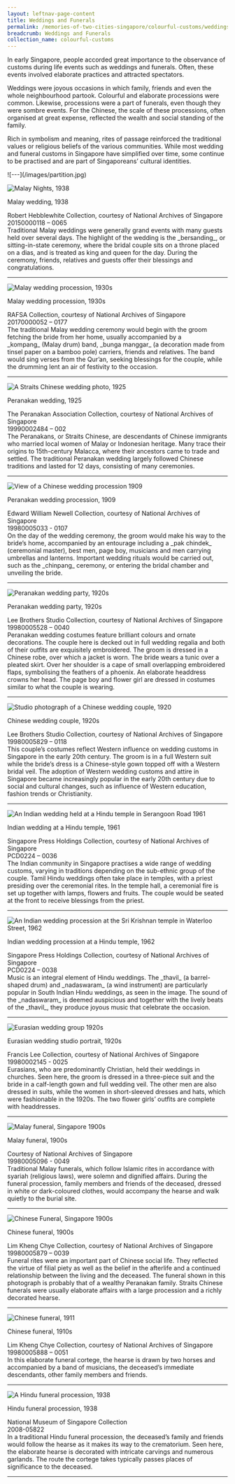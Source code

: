 ```yaml
---
layout: leftnav-page-content
title: Weddings and Funerals
permalink: /memories-of-two-cities-singapore/colourful-customs/weddings-and-funerals/
breadcrumb: Weddings and Funerals
collection_name: colourful-customs
---
```


In early Singapore, people accorded great importance to the observance of customs during life events such as weddings and funerals. Often, these events involved elaborate practices and attracted spectators.  

Weddings were joyous occasions in which family, friends and even the whole neighbourhood partook. Colourful and elaborate processions were common. Likewise, processions were a part of funerals, even though they were sombre events. For the Chinese, the scale of these processions, often organised at great expense, reflected the wealth and social standing of the family. 

Rich in symbolism and meaning, rites of passage reinforced the traditional values or religious beliefs of the various communities. While most wedding and funeral customs in Singapore have simplified over time, some continue to be practised and are part of Singaporeans’ cultural identities. 

<p></p>
![---](/images/partition.jpg)

![Malay Nights, 1938](/images/colourful-customs/Sub1-1-malay-wedding.jpg)
<div class="custom-caption">
<div><p>Malay wedding, 1938</p></div>
<div>Robert Hebblewhite Collection, courtesy of National Archives of Singapore</div>
<div>20150000118 – 0065</div>
</div>
Traditional Malay weddings were generally grand events with many guests held over several days. The highlight of the wedding is the _bersanding_, or sitting-in-state ceremony, where the bridal couple sits on a throne placed on a dias, and is treated as king and queen for the day. During the ceremony, friends, relatives and guests offer their blessings and congratulations.
<p></p>
<p></p>
<hr>

![Malay wedding procession, 1930s](/images/colourful-customs/Sub1-2-malay-wedding-procession.jpg)
<div class="custom-caption">
<div><p>Malay wedding procession, 1930s</p></div>
<div>RAFSA Collection, courtesy of National Archives of Singapore</div>
<div>20170000052 – 0177</div>
</div>
The traditional Malay wedding ceremony would begin with the groom fetching the bride from her home, usually accompanied by a _kompang_ (Malay drum) band, _bunga manggar_ (a decoration made from tinsel paper on a bamboo pole) carriers, friends and relatives. The band would sing verses from the Qur’an, seeking blessings for the couple, while the drumming lent an air of festivity to the occasion.
<p></p>
<p></p>
<hr>

![A Straits Chinese wedding photo, 1925](/images/colourful-customs/Sub1-4-peranakan-wedding-cr.jpg)
<div class="custom-caption">
<div><p>Peranakan wedding, 1925</p></div>
<div>The Peranakan Association Collection, courtesy of National Archives of Singapore</div>
<div>19990002484 – 002</div>
</div>
The Peranakans, or Straits Chinese, are descendants of Chinese immigrants who married local women of Malay or Indonesian heritage. Many trace their origins to 15th-century Malacca, where their ancestors came to trade and settled. The traditional Peranakan wedding largely followed Chinese traditions and lasted for 12 days, consisting of many ceremonies.
<p></p>
<p></p>
<hr>

![View of a Chinese wedding procession 1909](/images/colourful-customs/Sub1-5-peranakan-wedding-procession.jpg)
<div class="custom-caption">
<div><p>Peranakan wedding procession, 1909</p></div>
<div>Edward William Newell Collection, courtesy of National Archives of Singapore</div>
<div>19980005033 - 0107</div>
</div>
On the day of the wedding ceremony, the groom would make his way to the bride’s home, accompanied by an entourage including a _pak chindek_ (ceremonial master), best men, page boy, musicians and men carrying umbrellas and lanterns. Important wedding rituals would be carried out, such as the _chinpang_ ceremony, or entering the bridal chamber and unveiling the bride.
<p></p>
<p></p>
<hr>

![Peranakan wedding party, 1920s](/images/colourful-customs/Sub1-6-peranakan-wedding-party.jpg)
<div class="custom-caption">
<div><p>Peranakan wedding party, 1920s</p></div>
<div>Lee Brothers Studio Collection, courtesy of National Archives of Singapore</div>
<div>19980005528 – 0040</div>
</div>
Peranakan wedding costumes feature brilliant colours and ornate decorations. The couple here is decked out in full wedding regalia and both of their outfits are exquisitely embroidered. The groom is dressed in a Chinese robe, over which a jacket is worn. The bride wears a tunic over a pleated skirt. Over her shoulder is a cape of small overlapping embroidered flaps, symbolising the feathers of a phoenix. An elaborate headdress crowns her head. The page boy and flower girl are dressed in costumes similar to what the couple is wearing.
<p></p>
<p></p>
<hr>

![Studio photograph of a Chinese wedding couple, 1920](/images/colourful-customs/Sub1-7-chinese-wedding-couple.jpg)
<div class="custom-caption">
<div><p>Chinese wedding couple, 1920s</p></div>
<div>Lee Brothers Studio Collection, courtesy of National Archives of Singapore</div>
<div>19980005829 – 0118</div>
</div>
This couple’s costumes reflect Western influence on wedding customs in Singapore in the early 20th century. The groom is in a full Western suit while the bride’s dress is a Chinese-style gown topped off with a Western bridal veil. The adoption of Western wedding customs and attire in Singapore became increasingly popular in the early 20th century due to social and cultural changes, such as influence of Western education, fashion trends or Christianity.
<p></p>
<p></p>
<hr>

![An Indian wedding held at a Hindu temple in Serangoon Road 1961](/images/colourful-customs/Sub1-8-indian-wedding-at-a-hindu-temple-rz.jpg)
<div class="custom-caption">
<div><p>Indian wedding at a Hindu temple, 1961</p></div>
<div>Singapore Press Holdings Collection, courtesy of National Archives of Singapore</div>
<div>PCD0224 – 0036</div>
</div>
The Indian community in Singapore practises a wide range of wedding customs, varying in traditions depending on the sub-ethnic group of the couple. Tamil Hindu weddings often take place in temples, with a priest presiding over the ceremonial rites. In the temple hall, a ceremonial fire is set up together with lamps, flowers and fruits. The couple would be seated at the front to receive blessings from the priest.
<p></p>
<p></p>
<hr>

![An Indian wedding procession at the Sri Krishnan temple in Waterloo Street, 1962](/images/colourful-customs/Sub1-9-indian-wedding-procession-at-a-hindu-temple-rz.jpg)
<div class="custom-caption">
<div><p>Indian wedding procession at a Hindu temple, 1962</p></div>
<div>Singapore Press Holdings Collection, courtesy of National Archives of Singapore</div>
<div>PCD0224 – 0038</div>
</div>
Music is an integral element of Hindu weddings. The _thavil_ (a barrel-shaped drum) and _nadaswaram_ (a wind instrument) are particularly popular in South Indian Hindu weddings, as seen in the image. The sound of the _nadaswaram_ is deemed auspicious and together with the lively beats of the _thavil_, they produce joyous music that celebrate the occasion.
<p></p>
<p></p>
<hr>

![Eurasian wedding group 1920s](/images/colourful-customs/Sub1-10-eurasian-wedding-studio-portrait.jpg)
<div class="custom-caption">
<div><p>Eurasian wedding studio portrait, 1920s</p></div>
<div>Francis Lee Collection, courtesy of National Archives of Singapore</div>
<div>19980002145 - 0025</div>
</div>
Eurasians, who are predominantly Christian, held their weddings in churches. Seen here, the groom is dressed in a three-piece suit and the bride in a calf-length gown and full wedding veil. The other men are also dressed in suits, while the women in short-sleeved dresses and hats, which were fashionable in the 1920s. The two flower girls’ outfits are complete with headdresses.
<p></p>
<p></p>
<hr>

![Malay funeral, Singapore 1900s](/images/colourful-customs/Sub1-11-malay-funeral.jpg)
<div class="custom-caption">
<div><p>Malay funeral, 1900s</p></div>
<div>Courtesy of National Archives of Singapore</div>
<div>19980005096 - 0049</div>
</div>
Traditional Malay funerals, which follow Islamic rites in accordance with syariah (religious laws), were solemn and dignified affairs. During the funeral procession, family members and friends of the deceased, dressed in white or dark-coloured clothes, would accompany the hearse and walk quietly to the burial site.
<p></p>
<p></p>
<hr>

![Chinese Funeral, Singapore 1900s](/images/colourful-customs/Sub1-12-chinese-funeral.jpg)
<div class="custom-caption">
<div><p>Chinese funeral, 1900s</p></div>
<div>Lim Kheng Chye Collection, courtesy of National Archives of Singapore</div>
<div>19980005879 – 0039</div>
</div>
Funeral rites were an important part of Chinese social life. They reflected the virtue of filial piety as well as the belief in the afterlife and a continued relationship between the living and the deceased. The funeral shown in this photograph is probably that of a wealthy Peranakan family. Straits Chinese funerals were usually elaborate affairs with a large procession and a richly decorated hearse.
<p></p>
<p></p>
<hr>

![Chinese funeral, 1911](/images/colourful-customs/Sub1-13-chinese-funeral.jpg)
<div class="custom-caption">
<div><p>Chinese funeral, 1910s</p></div>
<div>Lim Kheng Chye Collection, courtesy of National Archives of Singapore</div>
<div>19980005888 – 0051</div>
</div>
In this elaborate funeral cortege, the hearse is drawn by two horses and accompanied by a band of musicians, the deceased’s immediate descendants, other family members and friends.
<p></p>
<p></p>
<hr>

![A Hindu funeral procession, 1938](/images/colourful-customs/Sub1-14-hindu-funeral-procession-rz.jpg)
<div class="custom-caption">
<div><p>Hindu funeral procession, 1938</p></div>
<div>National Museum of Singapore Collection</div>
<div>2008-05822</div>
</div>
In a traditional Hindu funeral procession, the deceased’s family and friends would follow the hearse as it makes its way to the crematorium. Seen here, the elaborate hearse is decorated with intricate carvings and numerous garlands. The route the cortege takes typically passes places of significance to the deceased.
<p></p>
<p></p>
<hr>

